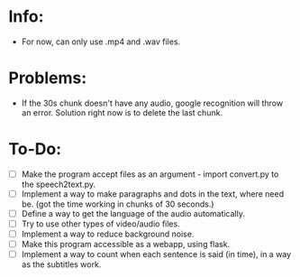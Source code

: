 # Info:
- For now, can only use .mp4 and .wav files.

# Problems:
- If the 30s chunk doesn't have any audio, google recognition will throw an error. Solution right now is to delete the last chunk.

# To-Do:
- [ ] Make the program accept files as an argument - import convert.py to the speech2text.py.
- [ ] Implement a way to make paragraphs and dots in the text, where need be. (got the time working in chunks of 30 seconds.)
- [ ] Define a way to get the language of the audio automatically.
- [ ] Try to use other types of video/audio files.
- [ ] Implement a way to reduce background noise.
- [ ] Make this program accessible as a webapp, using flask.
- [ ] Implement a way to count when each sentence is said (in time), in a way as the subtitles work.
